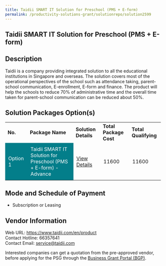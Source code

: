 ```yaml
---
title: Taidii SMART IT Solution for Preschool (PMS + E-form)
permalink: /productivity-solutions-grant/solutionrepo/solution2599
---
```


## Taidii SMART IT Solution for Preschool (PMS + E-form)

## Description

Taidii is a company providing integrated solution to all the educational institutions in Singapore and overseas. The solution covers most of the operational perspectives of the school such as attendance taking, parent-school communication, E-enrollment, E-form and finance. The product will help the schools to reduce 70% of administrative time and the overall time taken for parent-school communication can be reduced about 50%.

## Solution Packages Option(s)

<table>
<tr>
<td><b>No.</b></td>
<td><b>Package Name</b></td>
<td><b>Solution Details</b></td>
<td><b>Total Package Cost</b></td>
<td><b>Total Qualifying</b></td>
</tr>
<tr>
<td style='padding: 10px; background-color: #037E8A; color: #FFFFFF;'>Option 1</td>
<td style='padding: 10px; background-color: #037E8A; color: #FFFFFF;'>Taidii SMART IT Solution for Preschool (PMS + E-form) - Advance</td>
<td style='padding: 10px;'><a href='https://www.gobusiness.gov.sg/images/psg/Desensitised_Taidii_(PMS_+_E-form)_Annex_3_CR_wef_23_Dec_2021_Part_5.pdf' target='_blank'>View Details</a></td>
<td style='padding: 10px;'>11600</td>
<td style='padding: 10px;'>11600</td>
</tr>
</table>

## Mode and Schedule of Payment

 - Subscription or Leasing

## Vendor Information

 Web URL: https://www.taidii.com/en/product <br>Contact Hotline: 66357641 <br>Contact Email: service@taidii.com <br>

Interested companies can get a quotation from the pre-approved vendor, before applying for the PSG through the <a href='https://www.businessgrants.gov.sg/' target='_blank' rel='noopener'>Business Grant Portal (BGP)</a>.

<script src="/jquery/resize-tables.js"></script>

